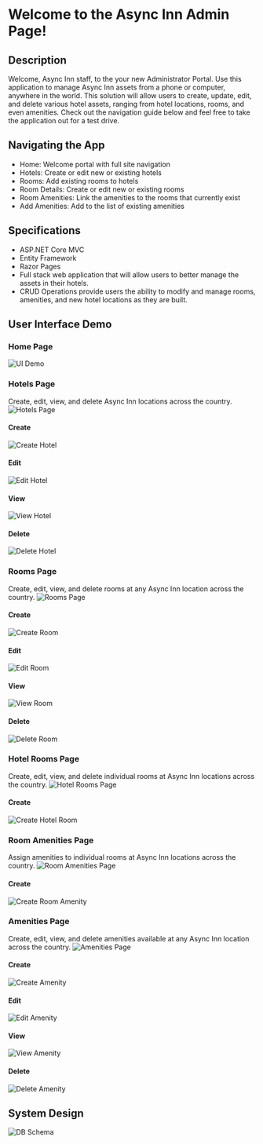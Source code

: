 # Welcome to the Async Inn Admin Page!

## Description
Welcome, Async Inn staff, to the your new Administrator Portal. Use this application to manage Async Inn assets from a phone or computer, anywhere in the world. This solution will allow users to create, update, edit, and delete various hotel assets, ranging from hotel locations, rooms, and even amenities. Check out the navigation guide below and feel free to take the application out for a test drive.

## Navigating the App
- Home: Welcome portal with full site navigation
- Hotels: Create or edit new or existing hotels
- Rooms: Add existing rooms to hotels
- Room Details: Create or edit new or existing rooms
- Room Amenities: Link the amenities to the rooms that currently exist
- Add Amenities: Add to the list of existing amenities

## Specifications
- ASP.NET Core MVC
- Entity Framework
- Razor Pages
- Full stack web application that will allow users to better manage the assets in their hotels.
- CRUD Operations provide users the ability to modify and manage rooms, amenities, and new hotel locations as they are built.

## User Interface Demo

### Home Page
![UI Demo](Assets/landing_page.PNG)

### Hotels Page
Create, edit, view, and delete Async Inn locations across the country.
![Hotels Page](Assets/hotel_page.PNG)

#### Create
![Create Hotel](Assets/hotel_page_create.PNG)

#### Edit
![Edit Hotel](Assets/hotel_page_edit.PNG)

#### View
![View Hotel](Assets/hotel_page_read.PNG)

#### Delete
![Delete Hotel](Assets/hotel_page_delete.PNG)

### Rooms Page
Create, edit, view, and delete rooms at any Async Inn location across the country.
![Rooms Page](Assets/room_page.PNG)

#### Create
![Create Room](Assets/room_page_create.PNG)

#### Edit
![Edit Room](Assets/room_page_edit.PNG)

#### View
![View Room](Assets/room_page_read.PNG)

#### Delete
![Delete Room](Assets/room_page_delete.PNG)

### Hotel Rooms Page
Create, edit, view, and delete individual rooms at Async Inn locations across the country.
![Hotel Rooms Page](Assets/hotelrooms_page.PNG)

#### Create
![Create Hotel Room](Assets/hotelrooms_page_create.PNG)

### Room Amenities Page
Assign amenities to individual rooms at Async Inn locations across the country.
![Room Amenities Page](Assets/roomamenitites_page.PNG)

#### Create
![Create Room Amenity](Assets/roomamenitites_page_page_create.PNG)

### Amenities Page
Create, edit, view, and delete amenities available at any Async Inn location across the country.
![Amenities Page](Assets/amenities_page.PNG)

#### Create
![Create Amenity](Assets/amenities_page_create.PNG)

#### Edit
![Edit Amenity](Assets/amenities_page_edit.PNG)

#### View
![View Amenity](Assets/amenities_page_read.PNG)

#### Delete
![Delete Amenity](Assets/amenities_page_delete.PNG)

## System Design
![DB Schema](Assets/SchemaAsyncInn.png)
